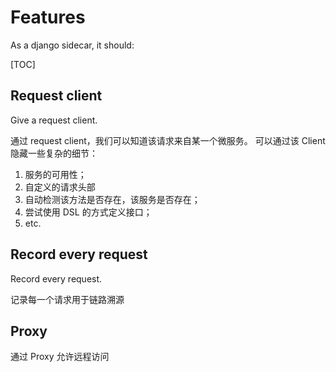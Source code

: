 # Features

As a django sidecar, it should:

[TOC]

## Request client

Give a request client.

通过 request client，我们可以知道该请求来自某一个微服务。
可以通过该 Client 隐藏一些复杂的细节：

1. 服务的可用性；
2. 自定义的请求头部
3. 自动检测该方法是否存在，该服务是否存在；
4. 尝试使用 DSL 的方式定义接口；
5. etc.

## Record every request

Record every request.

记录每一个请求用于链路溯源

## Proxy

通过 Proxy 允许远程访问